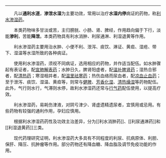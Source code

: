 ---
&emsp;&emsp;凡以**通利水道**，**渗泄水湿**为主要功效，常用以治疗**水湿内停**病证的药物，称<ins>利水渗湿药</ins>。

&emsp;&emsp;本类药物味多甘淡或苦，主归膀胱、小肠、肾、脾经，作用趋向偏于下行，淡能**渗利**，苦能**降泄**。本类药物具有利水消肿<dfn>、</dfn>利尿通淋<dfn>、</dfn>利湿退黄等作用。

&emsp;&emsp;利水渗湿药主要用治水肿、小便不利、泄泻、痰饮、淋证、黄疸、湿疮、带下、湿温等水湿所致的各种病证。

&emsp;&emsp;使用利水渗湿药，须视不同病证，选用相应的药物，并作适当配伍。如水肿骤起有表证者，配<ins>宣肺解表药</ins>；水肿日久，脾肾阳虚者，配<ins>温补脾肾药</ins>；湿热合邪者，配<ins>清热药</ins>；寒湿相并者，配<ins>温里祛寒药</ins>；热伤血络而尿血者，配<ins>凉血止血药</ins>；至于泄泻、痰饮、湿温、黄疸等，则常与<ins>健脾</ins>、<ins>芳香化湿</ins>、<ins>清热燥湿</ins>等药物配伍。此外，气行则水行，气滞则水停，故利水渗湿药还常与<ins>行气药</ins>配伍使用，以提高疗效。

&emsp;&emsp;利水渗湿药，易耗伤津液，对阴亏津少、肾虚遗精遗尿者，宜慎用或忌用。有些药物有较强的通利作用，孕妇应慎用。

&emsp;&emsp;根据利水渗湿药药性及功效主治差异，分为[[利水消肿药]]、[[利尿通淋药]]和[[利湿退黄药]]三类。

&emsp;&emsp;现代药理研究证明，利水渗湿药大多具有不同程度的利尿、抗病原体、利胆、保肝、降压、抗肿瘤等作用。部分药物还有降血糖、降血脂及调节免疫功能的作用。